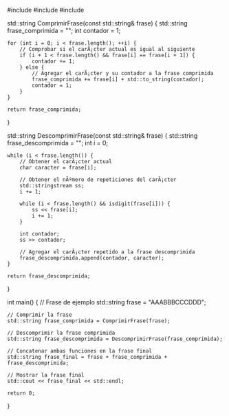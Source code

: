 #include <iostream>
#include <string>
#include <sstream>

std::string ComprimirFrase(const std::string& frase) {
    std::string frase_comprimida = "";
    int contador = 1;

    for (int i = 0; i < frase.length(); ++i) {
        // Comprobar si el carÃ¡cter actual es igual al siguiente
        if (i + 1 < frase.length() && frase[i] == frase[i + 1]) {
            contador += 1;
        } else {
            // Agregar el carÃ¡cter y su contador a la frase comprimida
            frase_comprimida += frase[i] + std::to_string(contador);
            contador = 1;
        }
    }

    return frase_comprimida;
}

std::string DescomprimirFrase(const std::string& frase) {
    std::string frase_descomprimida = "";
    int i = 0;

    while (i < frase.length()) {
        // Obtener el carÃ¡cter actual
        char caracter = frase[i];

        // Obtener el nÃºmero de repeticiones del carÃ¡cter
        std::stringstream ss;
        i += 1;

        while (i < frase.length() && isdigit(frase[i])) {
            ss << frase[i];
            i += 1;
        }

        int contador;
        ss >> contador;

        // Agregar el carÃ¡cter repetido a la frase descomprimida
        frase_descomprimida.append(contador, caracter);
    }

    return frase_descomprimida;
}

int main() {
    // Frase de ejemplo
    std::string frase = "AAABBBCCCDDD";

    // Comprimir la frase
    std::string frase_comprimida = ComprimirFrase(frase);

    // Descomprimir la frase comprimida
    std::string frase_descomprimida = DescomprimirFrase(frase_comprimida);

    // Concatenar ambas funciones en la frase final
    std::string frase_final = frase + frase_comprimida + frase_descomprimida;

    // Mostrar la frase final
    std::cout << frase_final << std::endl;

    return 0;
}
